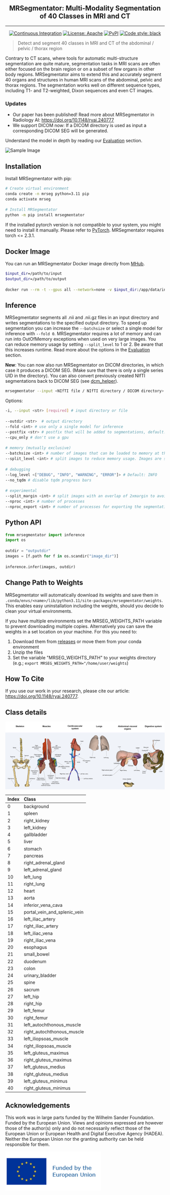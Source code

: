 <h2 align="center"> MRSegmentator: Multi-Modality Segmentation of 40 Classes in MRI and CT </h2> 

***

<div align="center">
<a href="https://github.com/hhaentze/MRSegmentator/actions"><img alt="Continuous Integration" src="https://github.com/hhaentze/MRSegmentator/actions/workflows/ci.yml/badge.svg"></a>
<a href="https://github.com/hhaentze/MRSegmentator/blob/master/License.txt"><img alt="License: Apache" src="https://img.shields.io/badge/License-Apache_2.0-blue.svg"></a>  
<a href="https://pypi.org/project/mrsegmentator/"><img alt="PyPI" src="https://img.shields.io/pypi/v/mrsegmentator"></a>  
<a href="https://github.com/psf/black"><img alt="Code style: black" src="https://img.shields.io/badge/code%20style-black-000000.svg"></a>
</div>

> Detect and segment 40 classes in MRI and CT of the abdominal / pelvic / thorax region


Contrary to CT scans, where tools for automatic multi-structure segmentation are quite mature, segmentation tasks in MRI scans are often either focused on the brain region or on a subset of few organs in other body regions. MRSegmentator aims to extend this and accurately segment 40 organs and structures in human MRI scans of the abdominal, pelvic and thorax regions. The segmentation works well on different sequence types, including T1- and T2-weighted, Dixon sequences and even CT images. 


### Updates
- Our paper has been published! Read more about MRSegmentator in Radiology AI: https://doi.org/10.1148/ryai.240777
- We support DICOM now: If a DICOM directory is used as input a corresponding DICOM SEG will be generated.

Understand the model in depth by reading our [Evaluation](evaluation) section. 
 

![Sample Image](images/SampleSegmentation.png)

## Installation
Install MRSegmentator with pip:
```bash
# Create virtual environment
conda create -n mrseg python=3.11 pip
conda activate mrseg

# Install MRSegmentator
python -m pip install mrsegmentator
```
If the installed pytorch version is not compatible to your system, you might need to install it manually. Please refer to [PyTorch](https://pytorch.org/get-started/locally/). MRSegmentator requires torch <= 2.3.1.

## Docker Image
You can run an MRSegmentator Docker image directly from [MHub](https://mhub.ai/models/mrsegmentator).
```bash
$input_dir=/path/to/input
$output_dir=/path/to/output

docker run --rm -t --gpus all --network=none -v $input_dir:/app/data/input_data:ro -v $output_dir:/app/data/output_data mhubai/mrsegmentator:latest --workflow default
```


## Inference
MRSegmentator segments all .nii and .nii.gz files in an input directory and writes segmentations to the specified output directory. To speed up segmentation you can increase the `--batchsize` or select a single model for inference with `--fold 0`.
MRSegmentator requires a lot of memory and can run into OutOfMemory exceptions when used on very large images. You can reduce memory usage by setting ```--split_level``` to 1 or 2. Be aware that this increases runtime. Read more about the options in the [Evaluation](evaluation) section. 

**New**: You can now also run MRSegmentator on DICOM directories, in which case it produces a  DICOM SEG. (Make sure that there is only a single series UID in the directory). You can also convert previously created NIfTI segmentations back to DICOM SEG (see [dcm_helper](DCM_Helper_README.md)).

```bash
mrsegmentator --input <NIfTI file / NIfTI directory / DICOM directory>
```

Options:
```bash
-i, --input <str> [required] # input directory or file

--outdir <str>  # output directory
--fold <int> # use only a single model for inference 
--postfix <str> # postfix that will be added to segmentations, default: "seg"
--cpu_only # don't use a gpu

# memory (mutually exclusive)
--batchsize <int> # number of images that can be loaded to memory at the same time, default: 8 
--split_level <int> # split images to reduce memory usage. Images are split recursively: A split level of x will produce 2^x smaller images

# debugging
--log_level <["DEBUG", "INFO", "WARNING", "ERROR"]> # Default: INFO
--no_tqdm # disable tqdm progress bars

# experimental
--split_margin <int> # split images with an overlap of 2xmargin to avoid hard cutt-offs between segmentations of top and bottom image, default: 3
--nproc <int> # number of processes
--nproc_export <int> # number of processes for exporting the segmentations
```

## Python API
```python
from mrsegmentator import inference
import os

outdir = "outputdir"
images = [f.path for f in os.scandir("image_dir")]

inference.infer(images, outdir)
```

## Change Path to Weights
MRSegmentator will automatically download its weights and save them in `.conda/envs/<name>/lib/python3.11/site-packages/mrsegmentator/weights`.
This enables easy uninstallation including the weights, should you decide to clean your virtual environments.

If you have multiple environments set the MRSEG_WEIGHTS_PATH variable to prevent downloading multiple copies. Alternatively you can save the weights in a set location on your machine. For this you need to:
1. Download them from [releases](https://github.com/hhaentze/MRSegmentator/releases/tag/v1.2.0) or move them from your conda environment
2. Unzip the files
3. Set the variable "MRSEG_WEIGHTS_PATH" to your weights directory
(e.g.; `export MRSEG_WEIGHTS_PATH="/home/user/weights`)


## How To Cite
If you use our work in your research, please cite our article: https://doi.org/10.1148/ryai.240777.

## Class details

![Sample Image](images/Anatomy_40_classes.png)

|Index|Class|
| :-------- | :------- |
| 0 | background |
| 1 | spleen |
| 2 | right_kidney |
| 3 | left_kidney |
| 4 | gallbladder |
| 5 | liver |
| 6 | stomach |
| 7 | pancreas |
| 8 | right_adrenal_gland |
| 9 | left_adrenal_gland |
| 10 | left_lung |
| 11 | right_lung |
| 12 | heart |
| 13 | aorta |
| 14 | inferior_vena_cava |
| 15 | portal_vein_and_splenic_vein |
| 16 | left_iliac_artery |
| 17 | right_iliac_artery |
| 18 | left_iliac_vena |
| 19 | right_iliac_vena |
| 20 | esophagus |
| 21 | small_bowel |
| 22 | duodenum |
| 23 | colon |
| 24 | urinary_bladder |
| 25 | spine |
| 26 | sacrum |
| 27 | left_hip |
| 28 | right_hip |
| 29 | left_femur |
| 30 | right_femur |
| 31 | left_autochthonous_muscle |
| 32 | right_autochthonous_muscle |
| 33 | left_iliopsoas_muscle |
| 34 | right_iliopsoas_muscle |
| 35 | left_gluteus_maximus |
| 36 | right_gluteus_maximus |
| 37 | left_gluteus_medius |
| 38 | right_gluteus_medius |
| 39 | left_gluteus_minimus |
| 40 | right_gluteus_minimus |

##  Acknowledgements
This work was in large parts funded by the Wilhelm Sander Foundation.
Funded by the European Union. Views and opinions expressed are however those of the author(s) only and do not necessarily reflect those of the European Union or European Health and Digital Executive Agency (HADEA). Neither the European Union nor the granting authority can be held responsible for them.

![Funding Statement](images/eu_funding_statement.png)